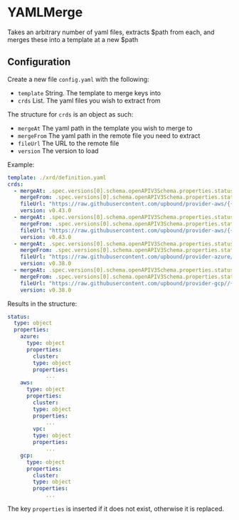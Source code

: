 # YAMLMerge

Takes an arbitrary number of yaml files, extracts $path from each, and merges these into a template at a new $path

## Configuration

Create a new file `config.yaml` with the following:

- `template` String. The template to merge keys into
- `crds` List. The yaml files you wish to extract from

The structure for `crds` is an object as such:

- `mergeAt` The yaml path in the template you wish to merge to
- `mergeFrom` The yaml path in the remote file you need to extract
- `fileUrl` The URL to the remote file
- `version` The version to load

Example:

```yaml
template: ./xrd/definition.yaml
crds:
  - mergeAt: .spec.versions[0].schema.openAPIV3Schema.properties.status.properties.aws.properties.cluster
    mergeFrom: .spec.versions[0].schema.openAPIV3Schema.properties.status.properties.atProvider.properties
    fileUrl: "https://raw.githubusercontent.com/upbound/provider-aws/{{ .Version }}/package/crds/eks.aws.upbound.io_clusters.yaml"
    version: v0.43.0
  - mergeAt: .spec.versions[0].schema.openAPIV3Schema.properties.status.properties.aws.properties.vpc
    mergeFrom: .spec.versions[0].schema.openAPIV3Schema.properties.status.properties.atProvider.properties
    fileUrl: "https://raw.githubusercontent.com/upbound/provider-aws/{{ .Version }}/package/crds/ec2.aws.upbound.io_vpcs.yaml"
    version: v0.43.0
  - mergeAt: .spec.versions[0].schema.openAPIV3Schema.properties.status.properties.azure.properties.cluster
    mergeFrom: .spec.versions[0].schema.openAPIV3Schema.properties.status.properties.atProvider.properties
    fileUrl: "https://raw.githubusercontent.com/upbound/provider-azure/{{ .Version }}/package/crds/containerservice.azure.upbound.io_kubernetesclusters.yaml"
    version: v0.38.0
  - mergeAt: .spec.versions[0].schema.openAPIV3Schema.properties.status.properties.gcp.properties.cluster
    mergeFrom: .spec.versions[0].schema.openAPIV3Schema.properties.status.properties.atProvider.properties
    fileUrl: "https://raw.githubusercontent.com/upbound/provider-gcp//{{ .Version }}/package/crds/container.gcp.upbound.io_clusters.yaml"
    version: v0.38.0
```

Results in the structure:

```yaml
status:
  type: object
  properties:
    azure:
      type: object
      properties:
        cluster:
        type: object
        properties:
            ...
    aws:
      type: object
      properties:
        cluster:
        type: object
        properties:
            ...
        vpc:
        type: object
        properties:
            ...
    gcp:
      type: object
      properties:
        cluster:
        type: object
        properties:
            ...
```

The key `properties` is inserted if it does not exist, otherwise it is replaced.